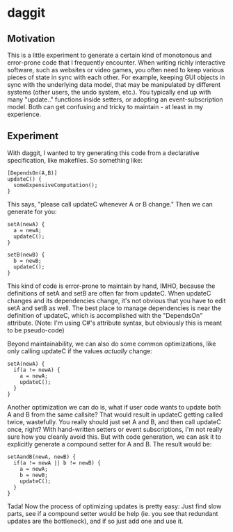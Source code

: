 # daggit
## Motivation
This is a little experiment to generate a certain kind of monotonous and error-prone code that I frequently encounter. When writing richly interactive software, such as websites or video games, you often need to keep various pieces of state in sync with each other. For example, keeping GUI objects in sync with the underlying data model, that may be manipulated by different systems (other users, the undo system, etc.). You typically end up with many "update.." functions inside setters, or adopting an event-subscription model. Both can get confusing and tricky to maintain - at least in my experience.

## Experiment
With daggit, I wanted to try generating this code from a declarative specification, like makefiles. So something like:
```
[DependsOn(A,B)]
updateC() {
  someExpensiveComputation();
}
```
This says, "please call updateC whenever A or B change." Then we can generate for you:
```
setA(newA) {
  a = newA;
  updateC();
}

setB(newB) {
  b = newB;
  updateC();
}
```
This kind of code is error-prone to maintain by hand, IMHO, because the definitions of setA and setB are often far from updateC. When updateC changes and its dependencies change, it's not obvious that you have to edit setA and setB as well. The best place to manage dependencies is near the definition of updateC, which is accomplished with the "DependsOn" attribute. (Note: I'm using C#'s attribute syntax, but obviously this is meant to be pseudo-code)

Beyond maintainability, we can also do some common optimizations, like only calling updateC if the values *actually* change:
```
setA(newA) {
  if(a != newA) {
    a = newA;
    updateC();
  }
}
```
Another optimization we can do is, what if user code wants to update both A and B from the same callsite? That would result in updateC getting called twice, wastefully. You really should just set A and B, and then call updateC once, right? With hand-written setters or event subscriptions, I'm not really sure how you cleanly avoid this. But with code generation, we can ask it to explicitly generate a compound setter for A and B. The result would be:
```
setAandB(newA, newB) {
  if(a != newA || b != newB) {
    a = newA;
    b = newB;
    updateC();
  }
}
```
Tada! Now the process of optimizing updates is pretty easy: Just find slow parts, see if a compound setter would be help (ie. you see that redundant updates are the bottleneck), and if so just add one and use it.
